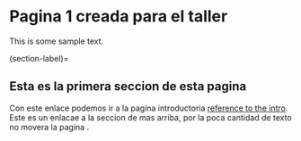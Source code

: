 # Pagina 1 creada para el taller

This is some sample text.

(section-label)=
## Esta es la primera seccion de esta pagina

Con este enlace podemos ir a la pagina introductoria [reference to the intro](intro.md). Este es un enlacae a la seccion de mas arriba, por la poca cantidad de texto no movera la pagina  [](section-label).
